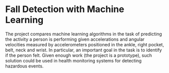 # Fall Detection with Machine Learning

The project compares machine learning algorithms in the task of predicting the activity a person is performing given accelerations and angular velocities measured by  accelerometers positioned in the ankle, right pocket, belt, neck and wrist. In particular, an important goal in the task is to identify if the person felt. Given enough work (the project is a prototype), such solution could be used in health monitoring systems for detecting hazardous events. 


